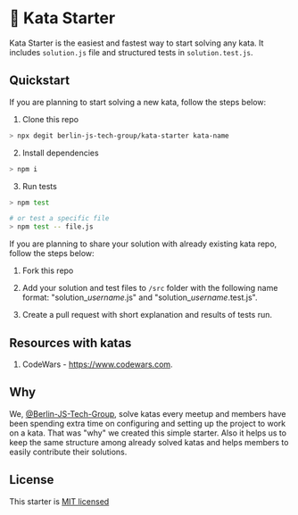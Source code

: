 # 🥋 Kata Starter

Kata Starter is the easiest and fastest way to start solving any kata. It includes `solution.js` file and structured tests in `solution.test.js`.

## Quickstart

If you are planning to start solving a new kata, follow the steps below:

1. Clone this repo

```bash
> npx degit berlin-js-tech-group/kata-starter kata-name
```

2. Install dependencies

```bash
> npm i
```

3. Run tests

```bash
> npm test

# or test a specific file
> npm test -- file.js
```

If you are planning to share your solution with already existing kata repo, follow the steps below:

1. Fork this repo

2. Add your solution and test files to `/src` folder with the following name format: "solution\_<i>username</i>.js" and "solution\_<i>username</i>.test.js".

3. Create a pull request with short explanation and results of tests run.

## Resources with katas

1. CodeWars - https://www.codewars.com.

## Why

We, [@Berlin-JS-Tech-Group](https://github.com/Berlin-JS-Tech-Group), solve katas every meetup and members have been spending extra time on configuring and setting up the project to work on a kata. That was "why" we created this simple starter. Also it helps us to keep the same structure among already solved katas and helps members to easily contribute their solutions.

## License

This starter is [MIT licensed](/LICENSE.md)
